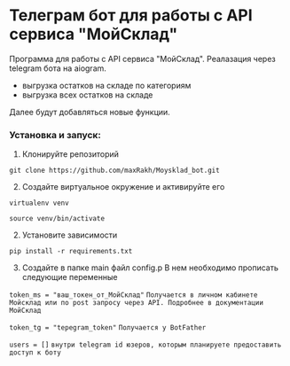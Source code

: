 # Телеграм бот для работы с API сервиса "МойСклад"
Программа для работы с API сервиса "МойСклад". Реалазация через telegram бота на aiogram. 
- выгрузка остатков на складе по категориям 
- выгрузка всех остатков на складе

Далее будут добавляться новые функции.

### Установка и запуск:

1. Клонируйте репозиторий

`git clone https://github.com/maxRakh/Moysklad_bot.git`

2. Создайте виртуальное окружение и активируйте его

`virtualenv venv`

`source venv/bin/activate`

2. Установите зависимости

`pip install -r requirements.txt`

3. Создайте в папке main файл config.p
В нем необходимо прописать следующие переменные

`token_ms = "ваш_токен_от_МойСклад"`
`Получается в личном кабинете Мойсклад или по post запросу через API. Подробнее в документации МойСклад`

`token_tg = "tepegram_token"`
`Получается у BotFather`

`users = []`
`внутри telegram id юзеров, которым планируете предоставить доступ к боту`
